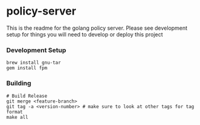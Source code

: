 # policy-server

This is the readme for the golang policy server. Please see development setup
for things you will need to develop or deploy this project

### Development Setup

```
brew install gnu-tar
gem install fpm
```

### Building

```
# Build Release
git merge <feature-branch>
git tag -a <version-number> # make sure to look at other tags for tag format
make all
```
